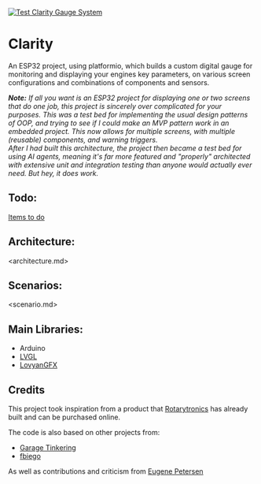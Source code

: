 [![Test Clarity Gauge System](https://github.com/marcelrienks/Clarity/actions/workflows/test.yml/badge.svg)](https://github.com/marcelrienks/Clarity/actions/workflows/test.yml)

# Clarity
An ESP32 project, using platformio, which builds a custom digital gauge for monitoring and displaying your engines key parameters, on various screen configurations and combinations of components and sensors.

_**Note:** If all you want is an ESP32 project for displaying one or two screens that do one job, this project is sincerely over complicated for your purposes. This was a test bed for implementing the usual design patterns of OOP, and trying to see if I could make an MVP pattern work in an embedded project. This now allows for multiple screens, with multiple (reusable) components, and warning triggers.  
After I had built this architecture, the project then became a test bed for using AI agents, meaning it's far more featured and "properly" architected with extensive unit and integration testing than anyone would actually ever need. But hey, it does work._

## Todo:
[Items to do](docs/todo.md)

## Architecture:
<architecture.md>

## Scenarios:
<scenario.md>

## Main Libraries:
* Arduino
* [LVGL](https://docs.lvgl.io/master/)
* [LovyanGFX](https://docs.arduino.cc/libraries/lovyangfx/)

## Credits

This project took inspiration from a product that [Rotarytronics](https://www.rotarytronics.com/) has already built and can be purchased online.

The code is also based on other projects from:
* [Garage Tinkering](https://github.com/garagetinkering)
* [fbiego](https://github.com/fbiego)

As well as contributions and criticism from [Eugene Petersen](https://github.com/gino247)
